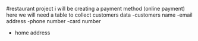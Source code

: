 #restaurant project
i will be creating a payment method (online payment)
here we will need a table to collect customers data 
-customers name 
-email address 
-phone number
-card number 
- home address 